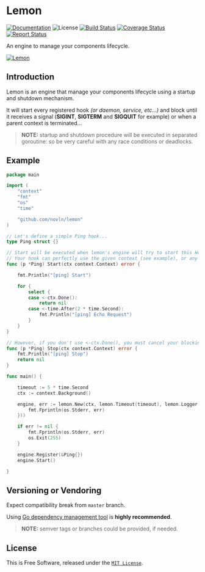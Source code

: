 # Lemon

[![Documentation][godoc-img]][godoc-url]
![License][license-img]
[![Build Status][travis-img]][travis-url]
[![Coverage Status][coverage-img]][coverage-url]
[![Report Status][goreport-img]][goreport-url]

An engine to manage your components lifecycle.

[![Lemon][lemon-img]][lemon-url]

## Introduction

Lemon is an engine that manage your components lifecycle using a startup and shutdown mechanism.

It will start every registered hook _(or daemon, service, etc...)_ and block until it receives a signal
(**SIGINT**, **SIGTERM** and **SIGQUIT** for example) or when a parent context is terminated...

> **NOTE:** startup and shutdown procedure will be executed in separated goroutine: so be very careful with
any race conditions or deadlocks.

## Example

```go
package main

import (
	"context"
	"fmt"
	"os"
	"time"

	"github.com/novln/lemon"
)

// Let's define a simple Ping hook...
type Ping struct {}

// Start will be executed when lemon's engine will try to start this Hook.
// Your hook can perfectly use the given context (see example), or any blocking operation...
func (p *Ping) Start(ctx context.Context) error {

	fmt.Println("[ping] Start")

	for {
		select {
		case <-ctx.Done():
			return nil
		case <-time.After(2 * time.Second):
			fmt.Println("[ping] Echo Request")
		}
	}
}

// However, if you don't use <-ctx.Done(), you must cancel your blocking operation in Stop.
func (p *Ping) Stop(ctx context.Context) error {
	fmt.Println("[ping] Stop")
	return nil
}

func main() {

	timeout := 5 * time.Second
	ctx := context.Background()

	engine, err := lemon.New(ctx, lemon.Timeout(timeout), lemon.Logger(func(err error) {
		fmt.Fprintln(os.Stderr, err)
	}))

	if err != nil {
		fmt.Fprintln(os.Stderr, err)
		os.Exit(255)
	}

	engine.Register(&Ping{})
	engine.Start()

}

```

## Versioning or Vendoring

Expect compatibility break from `master` branch.

Using [Go dependency management tool](https://github.com/golang/dep) is **highly recommended**.

> **NOTE:** semver tags or branches could be provided, if needed.

## License

This is Free Software, released under the [`MIT License`](LICENSE).

[lemon-url]: https://github.com/novln/lemon
[lemon-img]: https://raw.githubusercontent.com/novln/lemon/master/lemon.png
[godoc-url]: https://godoc.org/github.com/novln/lemon
[godoc-img]: https://godoc.org/github.com/novln/lemon?status.svg
[license-img]: https://img.shields.io/badge/license-MIT-blue.svg
[travis-url]: https://travis-ci.org/novln/lemon
[travis-img]: https://travis-ci.org/novln/lemon.svg?branch=master
[coverage-url]: https://coveralls.io/github/novln/lemon?branch=master
[coverage-img]: https://codecov.io/gh/novln/lemon/branch/master/graph/badge.svg
[goreport-url]: https://goreportcard.com/report/novln/lemon
[goreport-img]: https://goreportcard.com/badge/novln/lemon
